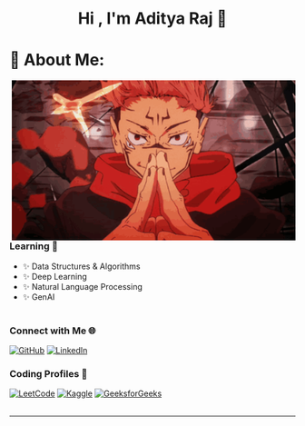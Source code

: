 
<h1 align="center"> Hi , I'm Aditya Raj 👋 </h1>

# 💫 About Me:
<img hight="100" width="500"  alt="GIF" align="right" src="https://github.com/aditya-raaj/aditya-raaj/blob/main/gif3.gif">

###  Learning 📑
- ✨ Data Structures & Algorithms
- ✨ Deep Learning
- ✨ Natural Language Processing
- ✨ GenAI
</br></br>

### Connect with Me 🌐  

[![GitHub](https://img.shields.io/badge/GitHub-%2312100E.svg?logo=github&logoColor=white)](https://github.com/aditya-raaj)   [![LinkedIn](https://img.shields.io/badge/LinkedIn-%230077B5.svg?logo=linkedin&logoColor=white)](https://linkedin.com/in/aditya-lin) 



### Coding Profiles 🚀  

[![LeetCode](https://img.shields.io/badge/LeetCode-%23FFA116.svg?logo=leetcode&logoColor=black)](https://leetcode.com/itsaditya7)  [![Kaggle](https://img.shields.io/badge/Kaggle-%2320BEFF.svg?logo=kaggle&logoColor=white)](https://kaggle.com/adityaraaj7) [![GeeksforGeeks](https://img.shields.io/badge/GeeksforGeeks-%23107840.svg?logo=geeksforgeeks&logoColor=white)](https://auth.geeksforgeeks.org/user/itsadit07)  
</br>

---
